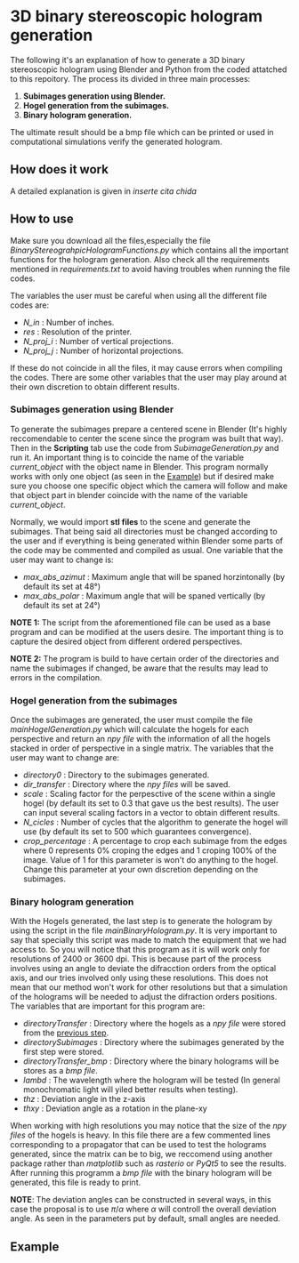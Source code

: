 # 3D binary stereoscopic hologram generation

The following it's an explanation of how to generate a 3D binary stereoscopic hologram using Blender and Python from the coded attatched to this repoitory. The process its divided in three main processes:

1. **Subimages generation using Blender.**
2. **Hogel generation from the subimages.**
3. **Binary hologram generation.**

The ultimate result should be a bmp file which can be printed or used in computational simulations verify the generated hologram.

## How does it work

A detailed explanation is given in *inserte cita chida*

## How to use

Make sure you download all the files,especially the file *BinaryStereograhpicHologramFunctions.py* which contains all the important functions for the hologram generation. Also check all the requirements mentioned in *requirements.txt* to avoid having troubles when running the file codes.

The variables the user must be careful when using all the different file codes are:
- *N_in* : Number of inches.
- *res* : Resolution of the printer.
- *N_proj_i* : Number of vertical projections.
- *N_proj_j* : Number of horizontal projections.

If these do not coincide in all the files, it may cause errors when compiling the codes. There are some other variables that the user may play around at their own discretion to obtain different results.

### Subimages generation using Blender

To generate the subimages prepare a centered scene in Blender (It's highly reccomendable to center the scene since the program was built that way). Then in the **Scripting** tab use the code from *SubimageGeneration.py* and run it. An important thing is to coincide the name of the variable *current_object* with the object name in Blender. This program normally works with only one object (as seen in the [Example](https://github.com/ComfyBear41/Test-holograms/edit/main/README.md#example)) but if desired make sure you choose one specific object which the camera will follow and make that object part in blender coincide with the name of the variable *current_object*.

Normally, we would import **stl files** to the scene and generate the subimages. That being said all directories must be changed according to the user and if everything is being generated within Blender some parts of the code may be commented and compiled as usual. One variable that the user may want to change is:

- *max_abs_azimut* : Maximum angle that will be spaned horzintonally (by default its set at 48°)
- *max_abs_polar* : Maximum angle that will be spaned vertically (by default its set at 24°)

**NOTE 1:** The script from the aforementioned file can be used as a base program and can be modified at the users desire. The important thing is to capture the desired object from different ordered perspectives. 

**NOTE 2:** The program is build to have certain order of the directories and name the subimages if changed, be aware that the results may lead to errors in the compilation.

### Hogel generation from the subimages

Once the subimages are generated, the user must compile the file *mainHogelGeneration.py* which will calculate the hogels for each perspective and return an *npy file* with the information of all the hogels stacked in order of perspective in a single matrix. The variables that the user may want to change are: 

- *directory0* : Directory to the subimages generated.
- *dir_transfer* : Directory where the *npy files* will be saved.
- *scale* : Scaling factor for the perpesctive of the scene within a single hogel (by default its set to 0.3 that gave us the best results). The user can input several scaling factors in a vector to obtain different results.
- *N_cicles* : Number of cycles that the algorithm to generate the hogel will use (by default its set to 500 which guarantees convergence).
- *crop_percentage* : A percentage to crop each subimage from the edges where 0 represents 0% croping the edges and 1 croping 100% of the image. Value
    of 1 for this parameter is won't do anything to the hogel. Change this parameter at your own discretion depending on the subimages.
    
### Binary hologram generation

With the Hogels generated, the last step is to generate the hologram by using the script in the file *mainBinaryHologram.py*. It is very important to say that specially this script was made to match the equipment that we had access to. So you will notice that this program as it is will work only for resolutions of 2400 or 3600 dpi. This is because part of the process involves using an angle to deviate the difracction orders from the optical axis, and our tries involved only using these resolutions. This does not mean that our method won't work for other resolutions but that a simulation of the holograms will be needed to adjust the difraction orders positions. The variables that are important for this program are:

- *directoryTransfer* : Directory where the hogels as a *npy file* were stored from the [previous step]().
- *directorySubimages* : Directory where the subimages generated by the first step were stored.
- *directoryTransfer_bmp* : Directory where the binary holograms will be stores as a *bmp file*.
- *lambd* : The wavelength where the hologram will be tested (In general monochromatic light will yiled better results when testing).
- *thz* : Deviation angle in the z-axis
- *thxy* : Deviation angle as a rotation in the plane-xy

When working with high resolutions you may notice that the size of the *npy files* of the hogels is heavy. In this file there are a few commented lines corresponding to a propagator that can be used to test the holograms generated, since the matrix can be to big, we reccomend using another package rather than *matplotlib* such as *rasterio* or *PyQt5* to see the results. After running this programm a *bmp file* with the binary hologram will be generated, this file is ready to print.

**NOTE**: The deviation angles can be constructed in several ways, in this case the proposal is to use $\pi /\alpha$ where $\alpha$ will controll the overall deviation angle. As seen in the parameters put by default, small angles are needed.


## Example

